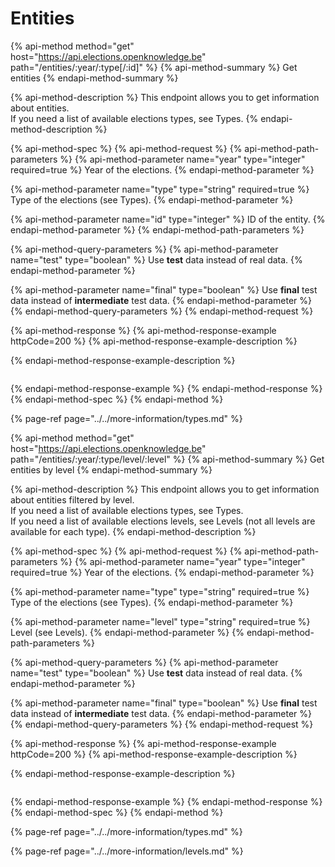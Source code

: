 # Entities

{% api-method method="get" host="https://api.elections.openknowledge.be" path="/entities/:year/:type\[/:id\]" %}
{% api-method-summary %}
Get entities
{% endapi-method-summary %}

{% api-method-description %}
This endpoint allows you to get information about entities.  
If you need a list of available elections types, see Types.
{% endapi-method-description %}

{% api-method-spec %}
{% api-method-request %}
{% api-method-path-parameters %}
{% api-method-parameter name="year" type="integer" required=true %}
Year of the elections.
{% endapi-method-parameter %}

{% api-method-parameter name="type" type="string" required=true %}
Type of the elections \(see Types\).
{% endapi-method-parameter %}

{% api-method-parameter name="id" type="integer" %}
ID of the entity.
{% endapi-method-parameter %}
{% endapi-method-path-parameters %}

{% api-method-query-parameters %}
{% api-method-parameter name="test" type="boolean" %}
Use **test** data instead of real data.
{% endapi-method-parameter %}

{% api-method-parameter name="final" type="boolean" %}
Use **final** test data instead of **intermediate** test data.
{% endapi-method-parameter %}
{% endapi-method-query-parameters %}
{% endapi-method-request %}

{% api-method-response %}
{% api-method-response-example httpCode=200 %}
{% api-method-response-example-description %}

{% endapi-method-response-example-description %}

```javascript

```
{% endapi-method-response-example %}
{% endapi-method-response %}
{% endapi-method-spec %}
{% endapi-method %}

{% page-ref page="../../more-information/types.md" %}

{% api-method method="get" host="https://api.elections.openknowledge.be" path="/entities/:year/:type/level/:level" %}
{% api-method-summary %}
Get entities by level
{% endapi-method-summary %}

{% api-method-description %}
This endpoint allows you to get information about entities filtered by level.  
If you need a list of available elections types, see Types.  
If you need a list of available elections levels, see Levels \(not all levels are available for each type\).
{% endapi-method-description %}

{% api-method-spec %}
{% api-method-request %}
{% api-method-path-parameters %}
{% api-method-parameter name="year" type="integer" required=true %}
Year of the elections.
{% endapi-method-parameter %}

{% api-method-parameter name="type" type="string" required=true %}
Type of the elections \(see Types\).
{% endapi-method-parameter %}

{% api-method-parameter name="level" type="string" required=true %}
Level \(see Levels\).
{% endapi-method-parameter %}
{% endapi-method-path-parameters %}

{% api-method-query-parameters %}
{% api-method-parameter name="test" type="boolean" %}
Use **test** data instead of real data.
{% endapi-method-parameter %}

{% api-method-parameter name="final" type="boolean" %}
Use **final** test data instead of **intermediate** test data.
{% endapi-method-parameter %}
{% endapi-method-query-parameters %}
{% endapi-method-request %}

{% api-method-response %}
{% api-method-response-example httpCode=200 %}
{% api-method-response-example-description %}

{% endapi-method-response-example-description %}

```javascript

```
{% endapi-method-response-example %}
{% endapi-method-response %}
{% endapi-method-spec %}
{% endapi-method %}

{% page-ref page="../../more-information/types.md" %}

{% page-ref page="../../more-information/levels.md" %}


